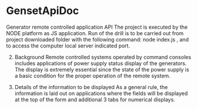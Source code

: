 # GensetApiDoc
Generator remote controlled application API
The project is executed by the NODE platform as JS application. Run of the drill is to be carried out from project downloaded folder with the following command: node index.js , and to access the computer local server indicated port.


2.	Background 
Remote controlled systems operated by command consoles includes applications of power supply status display of the generators. The display is extremely essential since the state of the power supply is a basic condition for the proper operation of the remote system.

3.	Details of the information to be displayed
 As a general rule, the information is laid out on applications where the fields will be displayed at the top of the form and additional 3 tabs for numerical displays.
